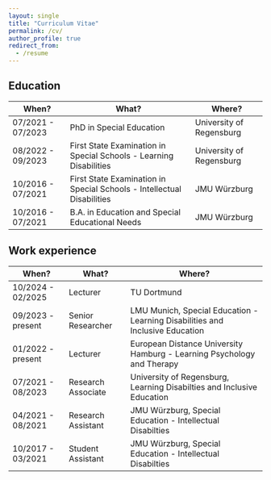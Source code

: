 ```yaml
---
layout: single
title: "Curriculum Vitae"
permalink: /cv/
author_profile: true
redirect_from:
  - /resume
---
```

<h2>Education</h2>

<table>
  <thead>
    <tr>
      <th>When?</th>
      <th>What?</th>
      <th>Where?</th>
    </tr>
  </thead>
  <tbody>
    <tr>
      <td>07/2021 - 07/2023</td>
      <td>PhD in Special Education</td>
      <td>University of Regensburg</td>
    </tr>
    <tr>
      <td>08/2022 - 09/2023</td>
      <td>First State Examination in Special Schools - Learning Disabilities</td>
      <td>University of Regensburg</td>
    </tr>
    <tr>
      <td>10/2016 - 07/2021</td>
      <td>First State Examination in Special Schools - Intellectual Disabilities</td>
      <td>JMU Würzburg</td>
    </tr>
    <tr>
      <td>10/2016 - 07/2021</td>
      <td>B.A. in Education and Special Educational Needs</td>
      <td>JMU Würzburg</td>
    </tr>
  </tbody>
</table>

<h2>Work experience</h2>

<table>
  <thead>
    <tr>
      <th>When?</th>
      <th>What?</th>
      <th>Where?</th>
    </tr>
  </thead>
  <tbody>
    <tr>
      <td>10/2024 - 02/2025</td>
      <td>Lecturer</td>
      <td>TU Dortmund</td>
    </tr>
    <tr>
      <td>09/2023 - present</td>
      <td>Senior Researcher</td>
      <td>LMU Munich, Special Education - Learning Disabilities and Inclusive Education</td>
    </tr>
    <tr>
      <td>01/2022 - present</td>
      <td>Lecturer</td>
      <td>European Distance University Hamburg - Learning Psychology and Therapy</td>
    </tr>
    <tr>
      <td>07/2021 - 08/2023</td>
      <td>Research Associate</td>
      <td>University of Regensburg, Learning Disabilties and Inclusive Education</td>
    </tr>
    <tr>
      <td>04/2021 - 08/2021</td>
      <td>Research Assistant</td>
      <td>JMU Würzburg, Special Education - Intellectual Disabilties</td>
    </tr>
    <tr>
      <td>10/2017 - 03/2021</td>
      <td>Student Assistant</td>
      <td>JMU Würzburg, Special Education - Intellectual Disabilties</td>
    </tr>
  </tbody>
</table>
